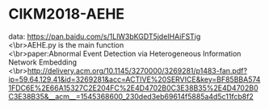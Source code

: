 # CIKM2018-AEHE
data: https://pan.baidu.com/s/1LlW3bKGDT5jdeIHAiFSTig  
<\br>AEHE.py is the main function  
<\br>paper:Abnormal Event Detection via Heterogeneous Information Network Embedding  
<\br>http://delivery.acm.org/10.1145/3270000/3269281/p1483-fan.pdf?ip=59.64.129.41&id=3269281&acc=ACTIVE%20SERVICE&key=BF85BBA5741FDC6E%2E66A15327C2E204FC%2E4D4702B0C3E38B35%2E4D4702B0C3E38B35&__acm__=1545368600_230ded3eb69614f5885a4d5c11fcb8f2
